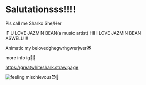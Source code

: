 <html>
<body>

<h1>Salutationsss!!!!</h1>

<p>
Pls call me Sharko
She/Her

IF U LOVE JAZMIN BEAN(a music artist) HII I LOVE JAZMIN BEAN ASWELL‼️‼️

Animatic my belovedghegwrhgwerjwer😻

more info ig👹👹

https://greatwhiteshark.straw.page

</p>

![feeling mischievous😈💯](https://github.com/user-attachments/assets/e0f3a09a-32ff-4e63-8bf5-06b3ad6bdfa4)


</body>
</html>
